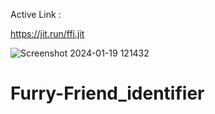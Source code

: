 Active Link :  

https://jit.run/ffi.jit

![Screenshot 2024-01-19 121432](https://github.com/AmeyRathod05/Furry-Friend_identifier/assets/127238907/09c8483c-231f-4505-936e-779fc5dcf5ed)

# Furry-Friend_identifier
